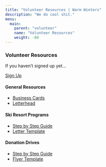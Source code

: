 ```yaml
---
title: "Volunteer Resources | Warm Winters"
description: "We do cool shit."
menu:
  main:
    parent: "volunteer"
    name: "Volunteer Resources"
    weight: -80
---
```


<h3>Volunteer Resources</h3>

<p class="intro-text">If you haven&rsquo;t signed up yet&hellip;</p>

<div class="sign-up-button-container">
  <a class="button button-accent" href="/volunteer-signup/">Sign Up</a>
</div>

<div class="volunteer-resources">
  <div>
    <h4>General Resources</h4>
    <div class="link-list-simple">
      <ul>
        <li><a href="/downloads/business-cards.pdf" target="_blank">Business Cards <i data-feather="external-link"></i></a></li>
        <li><a href="/downloads/letterhead.pdf" target="_blank">Letterhead <i data-feather="external-link"></i></a></li>
      </ul>
    </div>
  </div>
  <div>
    <h4>Ski Resort Programs</h4>
    <div class="link-list-simple">
      <ul>
        <li><a href="" target="_blank">Step by Step Guide <i data-feather="external-link"></i></a></li>
        <li><a href="" target="_blank">Letter Template <i data-feather="external-link"></i></a></li>
      </ul>
    </div>
  </div>
  <div>
    <h4>Donation Drives</h4>
    <div class="link-list-simple">
      <ul>
        <li><a href="" target="_blank">Step by Step Guide <i data-feather="external-link"></i></a></li>
        <li><a href="" target="_blank">Flyer Template <i data-feather="external-link"></i></a></li>
      </ul>
    </div>
  </div>
</div>
